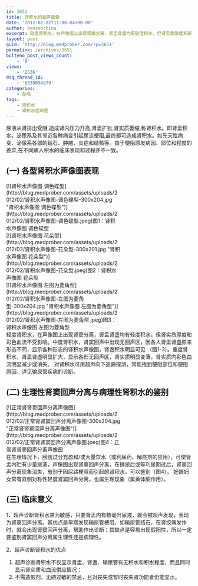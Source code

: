 ```yaml
---
id: 3651
title: 肾积水的超声图像
date: '2012-02-02T11:08:04+00:00'
author: bensonchina
excerpt: 轻度肾积水，在声像图上出现肾窦分离，肾盂肾盏均有轻度积水，但肾实质厚度和彩色血流不受影响。
layout: post
guid: 'http://blog.medprober.com/?p=3651'
permalink: /archives/3651
bulteno_post_views_count:
    - '0'
views:
    - '2536'
dsq_thread_id:
    - '6339094879'
categories:
    - 杂项
tags:
    - 肾积水
    - 肾积水超声图
---
```


尿液从肾排出受阻,造成肾内压力升高,肾盂扩张,肾实质萎缩,称肾积水。即肾盂积水。泌尿系及其邻近各种病变引起尿流梗阻,最终都可造成肾积水。如先天性病变、泌尿系各部的结石、肿瘤、炎症和结核等。由于梗阻原发病因、部位和程度的差异,在不同病人积水的临床表现和过程并不一致。

## (一) 各型肾积水声像图表现

<div class="wp-caption alignright" id="attachment_3652" style="width: 310px">[![肾积水声像图 调色碟型](http://blog.medprober.com/assets/uploads/2012/02/肾积水声像图-调色碟型-300x204.jpg "肾积水声像图 调色碟型")](http://blog.medprober.com/assets/uploads/2012/02/肾积水声像图-调色碟型.jpeg)图1：肾积水声像图 调色碟型

</div><div class="wp-caption alignright" id="attachment_3653" style="width: 310px">[![肾积水声像图 花朵型](http://blog.medprober.com/assets/uploads/2012/02/肾积水声像图-花朵型-300x201.jpg "肾积水声像图 花朵型")](http://blog.medprober.com/assets/uploads/2012/02/肾积水声像图-花朵型.jpeg)图2：肾积水声像图 花朵型

</div><div class="wp-caption alignleft" id="attachment_3654" style="width: 310px">[![肾积水声像图 左图为菱角型](http://blog.medprober.com/assets/uploads/2012/02/肾积水声像图-左图为菱角型-300x204.jpg "肾积水声像图 左图为菱角型")](http://blog.medprober.com/assets/uploads/2012/02/肾积水声像图-左图为菱角型.jpeg)图3：肾积水声像图 左图为菱角型

</div>轻度肾积水，在声像图上出现肾窦分离，肾盂肾盏均有轻度积水，但肾实质厚度和彩色血流不受影响。中度肾积水，肾窦回声中出现无回声区，因各人肾盂肾盏原来形态不同，显示各种形态的肾积水声像图，肾盏积水明显可见 （图1-3）。重度肾积水，肾盂肾盏明显扩大，显示各形无回声区，肾实质明显变薄，肾实质内彩色血流明显减少或消失。  
对肾积水可用超声向下追踪探测，常能找到梗阻部位和梗阻原因，详见输尿管疾病的诊断。

## (二) 生理性肾窦回声分离与病理性肾积水的鉴别

<div class="wp-caption alignright" id="attachment_3655" style="width: 310px">[![正常肾肾窦回声分离声像图](http://blog.medprober.com/assets/uploads/2012/02/正常肾肾窦回声分离声像图-300x204.jpg "正常肾肾窦回声分离声像图")](http://blog.medprober.com/assets/uploads/2012/02/正常肾肾窦回声分离声像图.jpeg)图4：正常肾肾窦回声分离声像图

</div>在生理情况下，膀胱过分充盈和/或大量饮水（或利尿药、解痉剂的应用），可使肾盂内贮有少量尿液，声像图出现肾窦回声分离，在排尿后或等利尿期过后，肾窦回声分离现象消失，有别于因尿路梗阻而引起的肾积水，可以鉴别（图4）。  
妊娠妇女常有双侧对称性轻度肾窦回声分离，也属生理现象（属黄体酮作用）。

## (三) 临床意义

1．超声诊断肾积水甚为敏感，只要肾盂内有数毫升尿液，就会被超声发现，表现为肾窦回声分离。其优点是早期发现输尿管梗阻，如输尿管结石，在肾绞痛发作时，就会出现肾窦回声分离，帮助作出诊断；其缺点是容易出现假阳性，所以一定要鉴别肾窦回声分离属生理性还是病理性。

2．超声诊断肾积水的优点

1. 超声诊断肾积水不仅显示肾盂、肾盏、输尿管有无积水和积水程度，而且同时显示肾实质和血流供应情况；
2. 不需造影剂，无碘过敏的禁忌，且对丧失或暂时丧失肾功能者仍能显示。
